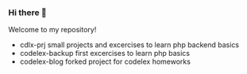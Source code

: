 ### Hi there 👋

Welcome to my repository!

+ cdlx-prj small projects and excercises to learn php backend basics
+ codelex-backup first excercises to learn php basics
+ codelex-blog forked project for codelex homeworks
